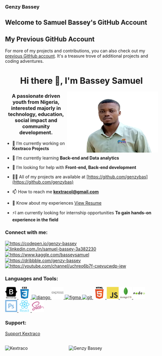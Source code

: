 ### Genzy Bassey 

## Welcome to Samuel Bassey's GitHub Account

## My Previous GitHub Account

For more of my projects and contributions, you can also check out my [previous GitHub account](https://github.com/genzy-bassey). It's a treasure trove of additional projects and coding adventures.



<h1 align="center">Hi there 👋, I'm Bassey Samuel</h1>

<img align="right" alt="Genzy Bassey" width="300px" height="200px" src="https://github.com/Genzybas/Stage1_HNGx_Internship/blob/master/images/Genzy-Bassey.png">

<h3 align="center">A passionate driven youth from Nigeria, interested majorly in technology, education, social impact and community development.</h3>

- 🔭 I’m currently working on **Kextraco Projects**

- 🌱 I’m currently learning **Back-end and Data analytics**

- 🤝 I’m looking for help with **Front-end, Back-end development**

- 👨‍💻 All of my projects are available at [https://github.com/genzybas](https://github.com/genzybas)

- 📫 How to reach me **kextracol@gmail.com**

- 📄 Know about my experiences [View Resume](https://portfolio-eta-blue-19.vercel.app/image/Bassey%20resume.pdf)

- ⚡I am currently looking for internship opportunities **To gain hands-on experience in the field**

<h3 align="left">Connect with me:</h3>
<p align="left">
<a href="https://codepen.io/https://codepen.io/genzy-bassey" target="blank"><img align="center" src="https://raw.githubusercontent.com/rahuldkjain/github-profile-readme-generator/master/src/images/icons/Social/codepen.svg" alt="https://codepen.io/genzy-bassey" height="30" width="40" /></a>
<a href="https://linkedin.com/in/linkedin.com./in/samuel-bassey-3a382230" target="blank"><img align="center" src="https://raw.githubusercontent.com/rahuldkjain/github-profile-readme-generator/master/src/images/icons/Social/linked-in-alt.svg" alt="linkedin.com./in/samuel-bassey-3a382230" height="30" width="40" /></a>
<a href="https://kaggle.com/https://www.kaggle.com/basseysamuel" target="blank"><img align="center" src="https://raw.githubusercontent.com/rahuldkjain/github-profile-readme-generator/master/src/images/icons/Social/kaggle.svg" alt="https://www.kaggle.com/basseysamuel" height="30" width="40" /></a>
<a href="https://dribbble.com/https://dribbble.com/genzy-bassey" target="blank"><img align="center" src="https://raw.githubusercontent.com/rahuldkjain/github-profile-readme-generator/master/src/images/icons/Social/dribbble.svg" alt="https://dribbble.com/genzy-bassey" height="30" width="40" /></a>
<a href="https://www.youtube.com/c/https://youtube.com/channel/uchreo6b7f-cxevucwdp-iew" target="blank"><img align="center" src="https://raw.githubusercontent.com/rahuldkjain/github-profile-readme-generator/master/src/images/icons/Social/youtube.svg" alt="https://youtube.com/channel/uchreo6b7f-cxevucwdp-iew" height="30" width="40" /></a>
</p>

<h3 align="left">Languages and Tools:</h3>
<p align="left"> <a href="https://getbootstrap.com" target="_blank" rel="noreferrer"> <img src="https://raw.githubusercontent.com/devicons/devicon/master/icons/bootstrap/bootstrap-plain-wordmark.svg" alt="bootstrap" width="40" height="40"/> </a> <a href="https://www.w3schools.com/css/" target="_blank" rel="noreferrer"> <img src="https://raw.githubusercontent.com/devicons/devicon/master/icons/css3/css3-original-wordmark.svg" alt="css3" width="40" height="40"/> </a> <a href="https://www.djangoproject.com/" target="_blank" rel="noreferrer"> <img src="https://cdn.worldvectorlogo.com/logos/django.svg" alt="django" width="40" height="40"/> </a> <a href="https://expressjs.com" target="_blank" rel="noreferrer"> <img src="https://raw.githubusercontent.com/devicons/devicon/master/icons/express/express-original-wordmark.svg" alt="express" width="40" height="40"/> </a> <a href="https://www.figma.com/" target="_blank" rel="noreferrer"> <img src="https://www.vectorlogo.zone/logos/figma/figma-icon.svg" alt="figma" width="40" height="40"/> </a> <a href="https://git-scm.com/" target="_blank" rel="noreferrer"> <img src="https://www.vectorlogo.zone/logos/git-scm/git-scm-icon.svg" alt="git" width="40" height="40"/> </a> <a href="https://www.w3.org/html/" target="_blank" rel="noreferrer"> <img src="https://raw.githubusercontent.com/devicons/devicon/master/icons/html5/html5-original-wordmark.svg" alt="html5" width="40" height="40"/> </a> <a href="https://developer.mozilla.org/en-US/docs/Web/JavaScript" target="_blank" rel="noreferrer"> <img src="https://raw.githubusercontent.com/devicons/devicon/master/icons/javascript/javascript-original.svg" alt="javascript" width="40" height="40"/> </a> <a href="https://www.mongodb.com/" target="_blank" rel="noreferrer"> <img src="https://raw.githubusercontent.com/devicons/devicon/master/icons/mongodb/mongodb-original-wordmark.svg" alt="mongodb" width="40" height="40"/> </a> <a href="https://nodejs.org" target="_blank" rel="noreferrer"> <img src="https://raw.githubusercontent.com/devicons/devicon/master/icons/nodejs/nodejs-original-wordmark.svg" alt="nodejs" width="40" height="40"/> </a> <a href="https://www.photoshop.com/en" target="_blank" rel="noreferrer"> <img src="https://raw.githubusercontent.com/devicons/devicon/master/icons/photoshop/photoshop-line.svg" alt="photoshop" width="40" height="40"/> </a> <a href="https://reactjs.org/" target="_blank" rel="noreferrer"> <img src="https://raw.githubusercontent.com/devicons/devicon/master/icons/react/react-original-wordmark.svg" alt="react" width="40" height="40"/> </a> <a href="https://sass-lang.com" target="_blank" rel="noreferrer"> <img src="https://raw.githubusercontent.com/devicons/devicon/master/icons/sass/sass-original.svg" alt="sass" width="40" height="40"/> </a> </p>

<h3 align="left">Support:</h3>
<a href="kextracol@gmail.com">Support Kextraco</a><br><br>
<p><a href="kextracol@gmail.com "> <img align="left" src="https://cdn.buymeacoffee.com/buttons/v2/default-yellow.png" height="50" width="210" alt="Kextraco " /></a><a href="kextracol@gmail.com "> <img align="left" src="https://cdn.ko-fi.com/cdn/kofi3.png?v=3" height="50" width="210" alt="Genzy Bassey " /></a></p><br><br>

